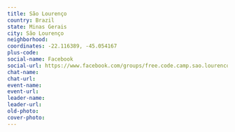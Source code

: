 ```yaml
---
title: São Lourenço
country: Brazil
state: Minas Gerais
city: São Lourenço
neighborhood: 
coordinates: -22.116389, -45.054167
plus-code:
social-name: Facebook
social-url: https://www.facebook.com/groups/free.code.camp.sao.lourenco
chat-name:
chat-url:
event-name:
event-url:
leader-name:
leader-url:
old-photo: 
cover-photo:
---
```

